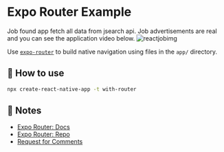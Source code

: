 # Expo Router Example
Job found app fetch all data from jsearch api. Job advertisements are real and you can see the application video below.
![reactjobimg](https://user-images.githubusercontent.com/104012238/233858728-d347c869-1f66-45ca-9af0-9649f7e0fb70.png)


Use [`expo-router`](https://expo.github.io/router) to build native navigation using files in the `app/` directory.

## 🚀 How to use

```sh
npx create-react-native-app -t with-router
```

## 📝 Notes

- [Expo Router: Docs](https://expo.github.io/router)
- [Expo Router: Repo](https://github.com/expo/router)
- [Request for Comments](https://github.com/expo/router/discussions/1)
